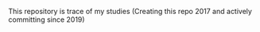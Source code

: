 This repository is trace of my studies
(Creating this repo 2017 and actively committing since 2019)
